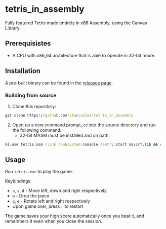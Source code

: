 # tetris_in_assembly

Fully featured Tetris made entirely in x86 Assembly, using the Canvas Library.

## Prerequisistes

- A CPU with x86_64 architecture that is able to operate in 32-bit mode.

## Installation

A pre-built binary can be found in the [releases page](https://github.com/stancualex/tetris_in_assembly/releases/tag/v0.1.0).

### Building from source

1. Clone this repository:

```cmd
git clone https://github.com/stancualex/tetris_in_assembly
```

2. Open up a new command prompt, `cd` into the source directory and run the following command:
    - 32-bit MASM must be installed and on path.

```cmd
ml.exe tetris.asm /link /subsystem:console /entry:start msvcrt.lib && del *.obj *.lnk
```

## Usage

Run `tetris.exe` to play the game.

Keybindings:

- `a`, `s`, `d` - Move left, down and right respectively
- `w` - Drop the piece
- `q`, `e` - Rotate left and right respectively
- Upon game over, press `r` to restart

The game saves your high score automatically once you beat it, and remembers it even when you close the session.
